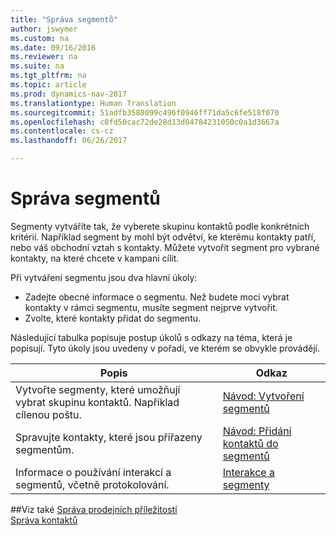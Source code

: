 ```yaml
---
title: "Správa segmentů"
author: jswymer
ms.custom: na
ms.date: 09/16/2016
ms.reviewer: na
ms.suite: na
ms.tgt_pltfrm: na
ms.topic: article
ms.prod: dynamics-nav-2017
ms.translationtype: Human Translation
ms.sourcegitcommit: 51adfb3588099c496f0946ff71da5c6fe518f070
ms.openlocfilehash: c0fd50cac72de28d13d04784231050c0a1d3667a
ms.contentlocale: cs-cz
ms.lasthandoff: 06/26/2017

---
```

# <a name="manage-segments"></a>Správa segmentů
Segmenty vytváříte tak, že vyberete skupinu kontaktů podle konkrétních kritérií. Například segment by mohl být odvětví, ke kterému kontakty patří, nebo váš obchodní vztah s kontakty. Můžete vytvořit segment pro vybrané kontakty, na které chcete v kampani cílit.

Při vytváření segmentu jsou dva hlavní úkoly:

* Zadejte obecné informace o segmentu. Než budete moci vybrat kontakty v rámci segmentu, musíte segment nejprve vytvořit.
* Zvolte, které kontakty přidat do segmentu.

Následující tabulka popisuje postup úkolů s odkazy na téma, která je popisují. Tyto úkoly jsou uvedeny v pořadí, ve kterém se obvykle provádějí.

|Popis |Odkaz |
|---|----|
|Vytvořte segmenty, které umožňují vybrat skupinu kontaktů. Například cílenou poštu.|[Návod: Vytvoření segmentů](marketing-how-create-segment.md)|
|Spravujte kontakty, které jsou přiřazeny segmentům.|[Návod: Přidání kontaktů do segmentů](marketing-add-contact-segment.md)|
|Informace o používání interakcí a segmentů, včetně protokolování.|[Interakce a segmenty](marketing-interaction-segments.md)|

##<a name="see-also"></a>Viz také
[Správa prodejních příležitostí](marketing-manage-sales-opportunities.md)  
[Správa kontaktů](marketing-contacts.md)

